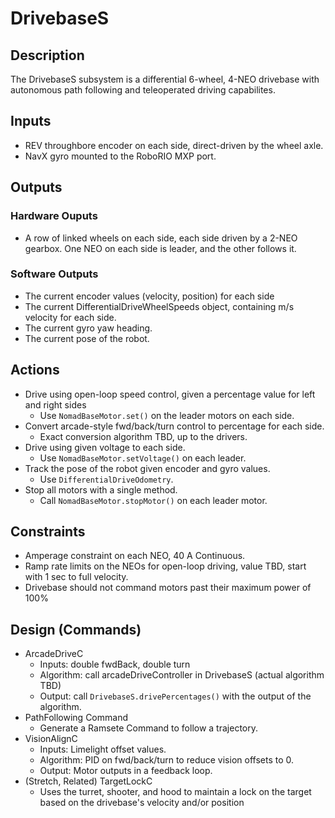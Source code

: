 # DrivebaseS

## Description
The DrivebaseS subsystem is a differential 6-wheel, 4-NEO drivebase with autonomous path following and teleoperated driving capabilites. 

## Inputs
- REV throughbore encoder on each side, direct-driven by the wheel axle. 
- NavX gyro mounted to the RoboRIO MXP port. 

## Outputs
### Hardware Ouputs

- A row of linked wheels on each side, each side driven by a 2-NEO gearbox. One NEO on each side is leader, and the other follows it.

### Software Outputs
- The current encoder values (velocity, position) for each side
- The current DifferentialDriveWheelSpeeds object, containing m/s velocity for each side.
- The current gyro yaw heading.
- The current pose of the robot.

## Actions
- Drive using open-loop speed control, given a percentage value for left and right sides
    - Use `NomadBaseMotor.set()` on the leader motors on each side.
- Convert arcade-style fwd/back/turn control to percentage for each side.
    - Exact conversion algorithm TBD, up to the drivers.
- Drive using given voltage to each side.
    - Use `NomadBaseMotor.setVoltage()` on each leader.
- Track the pose of the robot given encoder and gyro values.
    - Use `DifferentialDriveOdometry`.
- Stop all motors with a single method.
    - Call `NomadBaseMotor.stopMotor()` on each leader motor.

## Constraints
- Amperage constraint on each NEO, 40 A Continuous.
- Ramp rate limits on the NEOs for open-loop driving, value TBD, start with 1 sec to full velocity.
- Drivebase should not command motors past their maximum power of 100%

## Design (Commands)
- ArcadeDriveC
    - Inputs: double fwdBack, double turn
    - Algorithm: call arcadeDriveController in DrivebaseS (actual algorithm TBD)
    - Output: call `DrivebaseS.drivePercentages()` with the output of the algorithm.
- PathFollowing Command
    - Generate a Ramsete Command to follow a trajectory.
- VisionAlignC
    - Inputs: Limelight offset values.
    - Algorithm:  PID on fwd/back/turn to reduce vision offsets to 0.
    - Output: Motor outputs in a feedback loop.
- (Stretch, Related) TargetLockC
    - Uses the turret, shooter, and hood to maintain a lock on the target based on the drivebase's velocity and/or position

